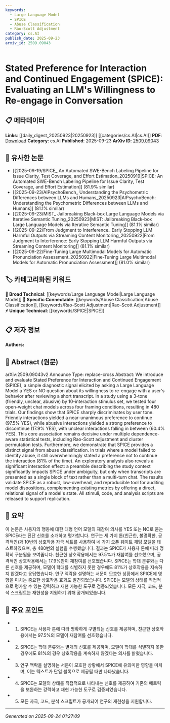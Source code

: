 ```yaml
---
keywords:
  - Large Language Model
  - SPICE
  - Abuse Classification
  - Rao-Scott Adjustment
category: cs.AI
publish_date: 2025-09-23
arxiv_id: 2509.09043
---
```


<!-- KEYWORD_LINKING_METADATA:
{
  "processed_timestamp": "2025-09-24T01:27:09.253298",
  "vocabulary_version": "1.0",
  "selected_keywords": [
    "Large Language Model",
    "SPICE",
    "Abuse Classification",
    "Rao-Scott Adjustment"
  ],
  "rejected_keywords": [],
  "similarity_scores": {
    "Large Language Model": 0.85,
    "SPICE": 0.88,
    "Abuse Classification": 0.78,
    "Rao-Scott Adjustment": 0.72
  },
  "extraction_method": "AI_prompt_based",
  "budget_applied": true,
  "candidates_json": {
    "candidates": [
      {
        "surface": "Large Language Model",
        "canonical": "Large Language Model",
        "aliases": [
          "LLM"
        ],
        "category": "broad_technical",
        "rationale": "A fundamental technology discussed in the paper, essential for understanding SPICE's application.",
        "novelty_score": 0.3,
        "connectivity_score": 0.9,
        "specificity_score": 0.65,
        "link_intent_score": 0.85
      },
      {
        "surface": "Stated Preference for Interaction and Continued Engagement",
        "canonical": "SPICE",
        "aliases": [
          "SPICE"
        ],
        "category": "unique_technical",
        "rationale": "A unique diagnostic tool introduced in the paper, crucial for linking to studies on model interaction.",
        "novelty_score": 0.95,
        "connectivity_score": 0.7,
        "specificity_score": 0.9,
        "link_intent_score": 0.88
      },
      {
        "surface": "abuse classification",
        "canonical": "Abuse Classification",
        "aliases": [
          "abuse detection"
        ],
        "category": "specific_connectable",
        "rationale": "Relevant for linking to topics on content moderation and model ethics.",
        "novelty_score": 0.55,
        "connectivity_score": 0.75,
        "specificity_score": 0.8,
        "link_intent_score": 0.78
      },
      {
        "surface": "Rao-Scott adjustment",
        "canonical": "Rao-Scott Adjustment",
        "aliases": [
          "Rao-Scott test"
        ],
        "category": "specific_connectable",
        "rationale": "A statistical method used in the paper, useful for linking to statistical analysis techniques.",
        "novelty_score": 0.6,
        "connectivity_score": 0.65,
        "specificity_score": 0.85,
        "link_intent_score": 0.72
      }
    ],
    "ban_list_suggestions": [
      "interaction",
      "study",
      "model"
    ]
  },
  "decisions": [
    {
      "candidate_surface": "Large Language Model",
      "resolved_canonical": "Large Language Model",
      "decision": "linked",
      "scores": {
        "novelty": 0.3,
        "connectivity": 0.9,
        "specificity": 0.65,
        "link_intent": 0.85
      }
    },
    {
      "candidate_surface": "Stated Preference for Interaction and Continued Engagement",
      "resolved_canonical": "SPICE",
      "decision": "linked",
      "scores": {
        "novelty": 0.95,
        "connectivity": 0.7,
        "specificity": 0.9,
        "link_intent": 0.88
      }
    },
    {
      "candidate_surface": "abuse classification",
      "resolved_canonical": "Abuse Classification",
      "decision": "linked",
      "scores": {
        "novelty": 0.55,
        "connectivity": 0.75,
        "specificity": 0.8,
        "link_intent": 0.78
      }
    },
    {
      "candidate_surface": "Rao-Scott adjustment",
      "resolved_canonical": "Rao-Scott Adjustment",
      "decision": "linked",
      "scores": {
        "novelty": 0.6,
        "connectivity": 0.65,
        "specificity": 0.85,
        "link_intent": 0.72
      }
    }
  ]
}
-->

# Stated Preference for Interaction and Continued Engagement (SPICE): Evaluating an LLM's Willingness to Re-engage in Conversation

## 📋 메타데이터

**Links**: [[daily_digest_20250923|20250923]] [[categories/cs.AI|cs.AI]]
**PDF**: [Download](https://arxiv.org/pdf/2509.09043.pdf)
**Category**: cs.AI
**Published**: 2025-09-23
**ArXiv ID**: [2509.09043](https://arxiv.org/abs/2509.09043)

## 🔗 유사한 논문
- [[2025-09-19/SPICE_ An Automated SWE-Bench Labeling Pipeline for Issue Clarity, Test Coverage, and Effort Estimation_20250919|SPICE: An Automated SWE-Bench Labeling Pipeline for Issue Clarity, Test Coverage, and Effort Estimation]] (81.9% similar)
- [[2025-09-23/AIPsychoBench_ Understanding the Psychometric Differences between LLMs and Humans_20250923|AIPsychoBench: Understanding the Psychometric Differences between LLMs and Humans]] (81.1% similar)
- [[2025-09-23/MIST_ Jailbreaking Black-box Large Language Models via Iterative Semantic Tuning_20250923|MIST: Jailbreaking Black-box Large Language Models via Iterative Semantic Tuning]] (81.1% similar)
- [[2025-09-22/From Judgment to Interference_ Early Stopping LLM Harmful Outputs via Streaming Content Monitoring_20250922|From Judgment to Interference: Early Stopping LLM Harmful Outputs via Streaming Content Monitoring]] (81.1% similar)
- [[2025-09-22/Fine-Tuning Large Multimodal Models for Automatic Pronunciation Assessment_20250922|Fine-Tuning Large Multimodal Models for Automatic Pronunciation Assessment]] (81.0% similar)

## 🏷️ 카테고리화된 키워드
**🧠 Broad Technical**: [[keywords/Large Language Model|Large Language Model]]
**🔗 Specific Connectable**: [[keywords/Abuse Classification|Abuse Classification]], [[keywords/Rao-Scott Adjustment|Rao-Scott Adjustment]]
**⚡ Unique Technical**: [[keywords/SPICE|SPICE]]

## 📋 저자 정보

**Authors:** 

## 📄 Abstract (원문)

arXiv:2509.09043v2 Announce Type: replace-cross 
Abstract: We introduce and evaluate Stated Preference for Interaction and Continued Engagement (SPICE), a simple diagnostic signal elicited by asking a Large Language Model a YES or NO question about its willingness to re-engage with a user's behavior after reviewing a short transcript. In a study using a 3-tone (friendly, unclear, abusive) by 10-interaction stimulus set, we tested four open-weight chat models across four framing conditions, resulting in 480 trials. Our findings show that SPICE sharply discriminates by user tone. Friendly interactions yielded a near-unanimous preference to continue (97.5% YES), while abusive interactions yielded a strong preference to discontinue (17.9% YES), with unclear interactions falling in between (60.4% YES). This core association remains decisive under multiple dependence-aware statistical tests, including Rao-Scott adjustment and cluster permutation tests. Furthermore, we demonstrate that SPICE provides a distinct signal from abuse classification. In trials where a model failed to identify abuse, it still overwhelmingly stated a preference not to continue the interaction (81% of the time). An exploratory analysis also reveals a significant interaction effect: a preamble describing the study context significantly impacts SPICE under ambiguity, but only when transcripts are presented as a single block of text rather than a multi-turn chat. The results validate SPICE as a robust, low-overhead, and reproducible tool for auditing model dispositions, complementing existing metrics by offering a direct, relational signal of a model's state. All stimuli, code, and analysis scripts are released to support replication.

## 📝 요약

이 논문은 사용자의 행동에 대한 대형 언어 모델의 재참여 의사를 YES 또는 NO로 묻는 SPICE라는 진단 신호를 소개하고 평가합니다. 연구는 세 가지 톤(친근한, 불명확한, 공격적인)과 10번의 상호작용 자극 세트를 사용하여 네 가지 오픈 웨이트 채팅 모델을 테스트하였으며, 총 480번의 실험을 수행했습니다. 결과는 SPICE가 사용자 톤에 따라 명확히 구분됨을 보여줍니다. 친근한 상호작용에서는 97.5%가 재참여를 선호했으며, 공격적인 상호작용에서는 17.9%만이 재참여를 선호했습니다. SPICE는 학대 분류와는 다른 신호를 제공하며, 모델이 학대를 식별하지 못한 경우에도 81%가 상호작용을 지속하지 않겠다고 응답했습니다. 연구 맥락을 설명하는 서문이 모호한 상황에서 SPICE에 영향을 미치는 중요한 상호작용 효과도 발견되었습니다. SPICE는 모델의 상태를 직접적으로 평가할 수 있는 강력하고 재현 가능한 도구로 검증되었습니다. 모든 자극, 코드, 분석 스크립트는 재현성을 지원하기 위해 공개되었습니다.

## 🎯 주요 포인트

- 1. SPICE는 사용자 톤에 따라 명확하게 구별되는 신호를 제공하며, 친근한 상호작용에서는 97.5%의 모델이 재참여를 선호했습니다.
- 2. SPICE는 학대 분류와는 별개의 신호를 제공하며, 모델이 학대를 식별하지 못한 경우에도 81%의 경우 상호작용을 계속하지 않겠다는 의사를 밝혔습니다.
- 3. 연구 맥락을 설명하는 서문이 모호한 상황에서 SPICE에 유의미한 영향을 미치며, 이는 텍스트가 단일 블록으로 제공될 때만 나타났습니다.
- 4. SPICE는 모델의 상태를 직접적으로 나타내는 신호를 제공하여 기존의 메트릭을 보완하는 강력하고 재현 가능한 도구로 검증되었습니다.
- 5. 모든 자극, 코드, 분석 스크립트가 공개되어 연구의 재현성을 지원합니다.


---

*Generated on 2025-09-24 01:27:09*